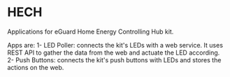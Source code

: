 # HECH
Applications for eGuard Home Energy Controlling Hub kit.

Apps are:
   1- LED Poller: connects the kit's LEDs with a web service. It uses REST API to gather the data from the web and actuate the LED according.
   2- Push Buttons: connects the kit's push buttons with LEDs and stores the actions on the web.
